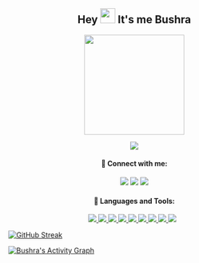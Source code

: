 
<h2 align="center"> Hey <img src="https://raw.githubusercontent.com/MartinHeinz/MartinHeinz/master/wave.gif" width="30px"> It's me Bushra </h2>
 <p align='center'>
<img src="https://media.giphy.com/media/TEnXkcsHrP4YedChhA/giphy.gif" width="200" height="200" frameBorder="0" class="giphy-embed" allowFullScreen></img></p>


 <p align="center">
  <a href="https://github.com/DenverCoder1/readme-typing-svg">
  <img src="https://readme-typing-svg.herokuapp.com?font=arial&color=%2321B4F7&size=23&center=true&vCenter=true&width=405&height=54&lines=Software+Engineer;Kurdish+Designer" >
</a>
</p> 

<h4 align="center"> 🔗 Connect with me: </h4>
<p align="center">
<a href = "https://www.instagram.com/bushra.fateh/"><img src="https://img.icons8.com/color/48/000000/instagram-new--v1.png"/></a>
<a href = "https://www.facebook.com/bushra77501/"><img src="https://img.icons8.com/color/48/000000/facebook.png"/></a>
<a href = "https://www.behance.net/bushrafateh"><img src="https://img.icons8.com/color/48/000000/behance.png"/></a>
</p>
<h4 align="center"> 🚀 Languages and Tools: </h4>

<p align="center"> 
    <a href="https://www.java.com" target="_blank"> <img src="https://img.icons8.com/color/48/000000/java-coffee-cup-logo.png"/> </a>
    <a href="https://www.python.org" target="_blank"> <img src="https://img.icons8.com/color/48/000000/python.png"/> </a> 
    <a href="https://www.w3schools.com/css/" target="_blank"> <img src="https://img.icons8.com/color/48/000000/css3.png"/> </a> 
    <a href="https://getbootstrap.com" target="_blank"> <img src="https://img.icons8.com/color/48/000000/bootstrap.png"/> </a> 
    <a href="https://reactjs.org/" target="_blank"> <img src="https://img.icons8.com/color/48/000000/react-native.png"/> </a>
    <a href="https://spring.io/projects/spring-boot" target="_blank"> <img src="https://img.icons8.com/color/48/000000/spring-logo.png"/> </a> 
    <a href="https://developer.mozilla.org/en-US/docs/Web/JavaScript" target="_blank"> <img src="https://img.icons8.com/color/48/000000/javascript.png"/> </a> 
    <a href="https://www.w3.org/html/" target="_blank"> <img src="https://img.icons8.com/color/48/000000/html-5.png"/> </a>
    <a style="padding-right:8px;" href="https://www.mysql.com/" target="_blank"> <img src="https://img.icons8.com/fluent/50/000000/mysql-logo.png"/> </a>
</p>

[![GitHub Streak](http://github-readme-streak-stats.herokuapp.com?user=DenverCoder1&theme=material-palenight&hide_border=true&date_format=M%20j%5B%2C%20Y%5D&fire=FF4141&sideNums=F362FF&dates=FFFFFF&background=2A2F34&ring=FF4141&stroke=FFFFFF&currStreakNum=FFFFFF&currStreakLabel=FF4141&sideLabels=F362FF)](https://git.io/streak-stats)

<a align="center" href="https://github.com/bushra-18aug/github-readme-activity-graph"><img alt="Bushra's Activity Graph" src="https://activity-graph.herokuapp.com/graph?username=bushra-18aug&bg_color=0D1117&color=F17DFF&line=F17DFF&point=FFFFFF&hide_border=true" /></a>



